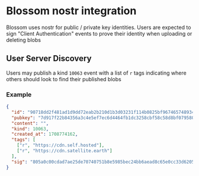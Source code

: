 # Blossom nostr integration

Blossom uses nostr for public / private key identities. Users are expected to sign "Client Authentication" events to prove their identity when uploading or deleting blobs

## User Server Discovery

Users may publish a kind `10063` event with a list of `r` tags indicating where others should look to find their published blobs

### Example

```json
{
  "id": "90718dd2f481ad1d9dd72eab2b210d1b3d03231f114b0825bf967465748934f0",
  "pubkey": "7d917f22b84356a3c4e5ef7ec6d4464fb1dc3258cbf58c58d8bf079580c12c91",
  "content": "",
  "kind": 10063,
  "created_at": 1708774162,
  "tags": [
    ["r", "https://cdn.self.hosted"],
    ["r", "https://cdn.satellite.earth"]
  ],
  "sig": "805a0c00cdad7ae25de70740751b8e5985bec24bb6aead8c65e0cc33d6205dd5a06689b566e62589885ad86bfb55c5c7dfb5a9ce6ddb29cf04507fa76e485040"
}
```
